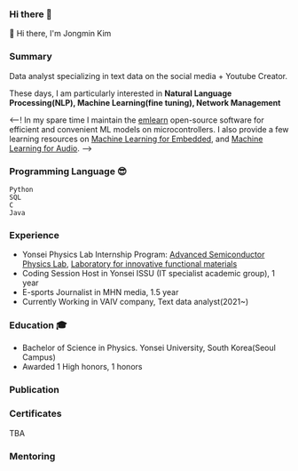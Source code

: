 ### Hi there 👋
👋 Hi there, I'm Jongmin Kim

### Summary
Data analyst specializing in text data on the social media + Youtube Creator.

These days, I am particularly interested in **Natural Language Processing(NLP), Machine Learning(fine tuning), Network Management** 

<--! 
    In my spare time I maintain the [emlearn](https://emlearn.org) open-source software for efficient and convenient ML models on microcontrollers.
    I also provide a few learning resources on [Machine Learning for Embedded](https://github.com/jonnor/embeddedml), and [Machine Learning for Audio](https://github.com/jonnor/machinehearing/). 
-->

### Programming Language 😎
    Python 
    SQL
    C
    Java

### Experience 
* Yonsei Physics Lab Internship Program: [Advanced Semiconductor Physics Lab](http://aspl.yonsei.ac.kr/), [Laboratory for innovative functional materials](https://sites.google.com/view/lifm349/professor)
* Coding Session Host in Yonsei ISSU (IT specialist academic group), 1 year
* E-sports Journalist in MHN media, 1.5 year
* Currently Working in VAIV company, Text data analyst(2021~)

### Education 🎓
* Bachelor of Science in Physics. Yonsei University, South Korea(Seoul Campus)
* Awarded 1 High honors, 1 honors

### Publication

### Certificates
TBA

### Mentoring
